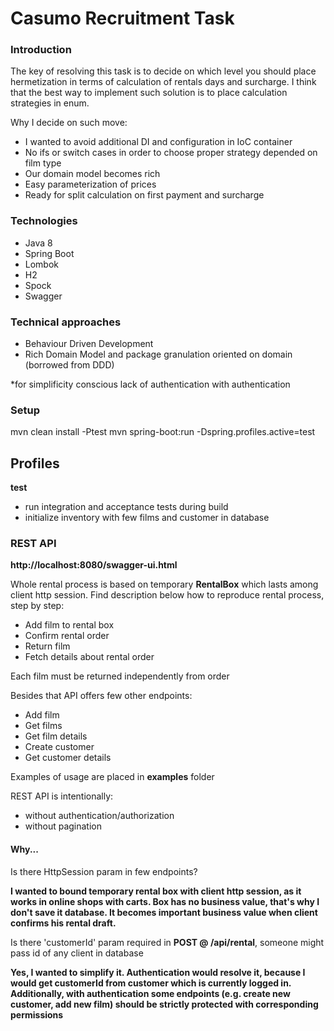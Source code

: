 # Casumo Recruitment Task

### Introduction

The key of resolving this task is to decide on which level you should place hermetization in terms of calculation of 
rentals days and surcharge. I think that the best way to implement such solution is to place calculation strategies in enum. 

Why I decide on such move:
- I wanted to avoid additional DI and configuration in IoC container 
- No ifs or switch cases in order to choose proper strategy depended on film type
- Our domain model becomes rich 
- Easy parameterization of prices
- Ready for split calculation on first payment and surcharge


### Technologies

- Java 8
- Spring Boot
- Lombok
- H2
- Spock
- Swagger

### Technical approaches

- Behaviour Driven Development
- Rich Domain Model and package granulation oriented on domain (borrowed from DDD)

*for simplificity conscious lack of authentication with authentication 

### Setup

mvn clean install -Ptest
mvn spring-boot:run -Dspring.profiles.active=test

## Profiles
<b>test</b>
 - run integration and acceptance tests during build
 - initialize inventory with few films and customer in database

### REST API
<b>http://localhost:8080/swagger-ui.html</b>

Whole rental process is based on temporary <b>RentalBox</b> which lasts among client http session.
Find description below how to reproduce rental process, step by step:

- Add film to rental box 
- Confirm rental order
- Return film
- Fetch details about rental order

Each film must be returned independently from order

Besides that API offers few other endpoints:
- Add film
- Get films
- Get film details
- Create customer
- Get customer details  

Examples of usage are placed in <b>examples</b> folder

REST API is intentionally:
- without authentication/authorization 
- without pagination

#### Why...

Is there HttpSession param in few endpoints?

<b> I wanted to bound temporary rental box with client http session, as it works in online shops with carts. 
Box has no business value, that's why I don't save it database. It becomes important business value when client 
confirms his rental draft.</b>

Is there 'customerId' param required in <b>POST @ /api/rental</b>, someone might pass id of any client in database

<b> Yes, I wanted to simplify it. Authentication would resolve it, because I would get customerId from customer which
 is currently logged in.
Additionally, with authentication some endpoints (e.g. create new customer, add new film) should be strictly protected 
with corresponding permissions</b>


